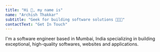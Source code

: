 ```yaml
---
title: "Hi 👋, my name is"
name: "Archish Thakkar"
subtitle: "Geek for building software solutions 👨🏻‍💻"
contactText: "Get In Touch"
---
```


I'm a software engineer based in Mumbai, India specializing in building exceptional, high-quality softwares, websites and applications.
